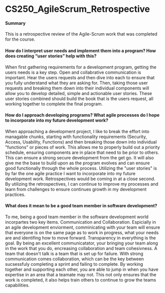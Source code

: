 # CS250_AgileScrum_Retrospective
#### Summary
This is a retrospective review of the Agile-Scrum work that was completed for the course.

#### How do I interpret user needs and implement them into a program? How does creating “user stories” help with this?
 When first gathering requirements for a development program, getting the users needs is a key step. Open and collabrative communication is important. Hear the users requests and then dive into each to ensure that you fully understand what they are asking for. Then, taking those user requests and breaking them down into their individual components will allow you to develop detailed, simple and actionable user stories. These user stories combined should build the book that is the users request, all working together to complete the final program.

#### How do I approach developing programs? What agile processes do I hope to incorporate into my future development work?
When approaching a development project, I like to break the effort into managable chunks, starting with functionality requirements (Security, Access, Usability, Functions) and then breaking those down into individual "functions" or pieces of work. This allows me to properly build out a priority schedule, ensuring components are in place that need to be prior to others. This can ensure a strong secure development from the get go. It will also give me the base to build upon as the program evolves and can ensure good functionally through the whole process. Utilizing the "user stories" is by far the one agile practice I want to incorporate into my future development work. Retrospectives would be coming in at a close second. By utilizing the retrospectives, I can continue to improve my processes and learn from challenges to ensure continues growth in my development practices.

#### What does it mean to be a good team member in software development?
To me, being a good team member in the software development world incorpartes two key items. Communication and Collaboration. Espicially in an agile development enviorment, comminicating with your team will ensure that everyone is on the same page as to work in progress, what your needs are and identifing how to move forward. Transparency in everything is the goal. By being an excellent communicatator, your bringing your team along in the work that you do, encreasing collaboration and team cohesivness. A team that doesn't talk is a team that is set up for failure. With strong communication comes collaboration, which can be the key between sucsessfuly completing a sprint and failing to complete. By working together and supporting each other, you are able to jump in when you have expertise in an area that a teamate may not. This not only ensures that the work is completed, it also helps train others to continue to grow the teams capabilities. 
